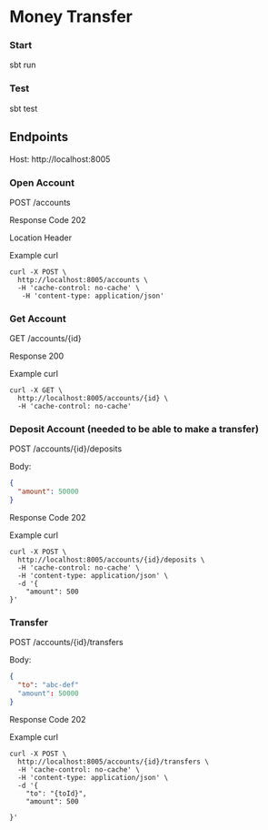 # Money Transfer

### Start

sbt run

### Test

sbt test

## Endpoints

Host: http://localhost:8005

### Open Account

POST /accounts

Response Code 202

Location Header

Example curl

```
curl -X POST \
  http://localhost:8005/accounts \
  -H 'cache-control: no-cache' \
   -H 'content-type: application/json'
```

### Get Account

GET /accounts/{id}

Response 200

Example curl

```
curl -X GET \
  http://localhost:8005/accounts/{id} \
  -H 'cache-control: no-cache'
```

### Deposit Account (needed to be able to make a transfer)

POST /accounts/{id}/deposits

Body:
``` json
{
  "amount": 50000
}
```

Response Code 202

Example curl

```
curl -X POST \
  http://localhost:8005/accounts/{id}/deposits \
  -H 'cache-control: no-cache' \
  -H 'content-type: application/json' \
  -d '{
	"amount": 500
}'
```

### Transfer

POST /accounts/{id}/transfers

Body:
``` json
{
  "to": "abc-def"
  "amount": 50000
}
```

Response Code 202

Example curl

```
curl -X POST \
  http://localhost:8005/accounts/{id}/transfers \
  -H 'cache-control: no-cache' \
  -H 'content-type: application/json' \
  -d '{
	"to": "{toId}",
	"amount": 500

}'
```
